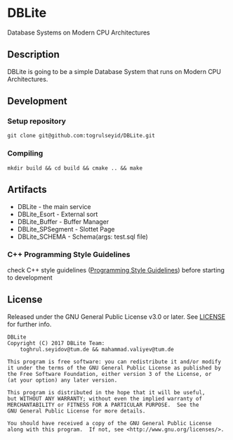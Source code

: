 # DBLite
Database Systems on Modern CPU Architectures


Description
-----------
DBLite is going to be a simple Database System that runs on Modern CPU Architectures.


## Development
### Setup repository
```
git clone git@github.com:togrulseyid/DBLite.git
```

### Compiling
```
mkdir build && cd build && cmake .. && make
```

Artifacts
---------
* DBLite - the main service
* DBLite_Esort -  External sort
* DBLite_Buffer - Buffer Manager
* DBLite_SPSegment - Slottet Page
* DBLite_SCHEMA - Schema(args: test.sql file)


### C++ Programming Style Guidelines
check C++ style guidelines ([Programming Style Guidelines](http://geosoft.no/development/cppstyle.html)) before starting to development 

License
-------

Released under the GNU General Public License v3.0 or later.
See [LICENSE](LICENSE) for further info.

    DBLite
    Copyright (C) 2017 DBLite Team: 
        toghrul.seyidov@tum.de && mahammad.valiyev@tum.de

    This program is free software: you can redistribute it and/or modify
    it under the terms of the GNU General Public License as published by
    the Free Software Foundation, either version 3 of the License, or
    (at your option) any later version.

    This program is distributed in the hope that it will be useful,
    but WITHOUT ANY WARRANTY; without even the implied warranty of
    MERCHANTABILITY or FITNESS FOR A PARTICULAR PURPOSE.  See the
    GNU General Public License for more details.

    You should have received a copy of the GNU General Public License
    along with this program.  If not, see <http://www.gnu.org/licenses/>.


